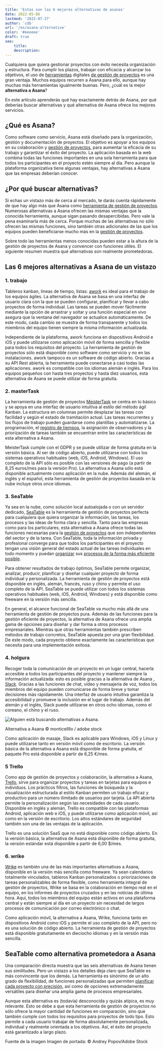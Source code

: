 ```yaml
---
title: 'Estas son las 6 mejores alternativas de asanas'
date: 2022-05-06
lastmod: '2022-07-27'
author: 'cdb'
url: '/es/asana-alternative'
color: '#eeeeee'
draft: true
seo:
    title:
    description:
---
```


Cualquiera que quiera gestionar proyectos con éxito necesita organización y estructura. Para cumplir los plazos, trabajar con eficacia y alcanzar los objetivos, el uso de [herramientas](https://seatable.io/es/projekt-management-tool/) digitales [de gestión de proyectos](https://seatable.io/es/projekt-management-tool/) es una gran ventaja. Muchos equipos recurren a Asana para ello, aunque hay muchas más herramientas igualmente buenas. Pero, ¿cuál es la mejor **alternativa a Asana**?

En este artículo aprenderás qué hay exactamente detrás de Asana, por qué deberías buscar alternativas y qué alternativa de Asana ofrece los mejores servicios.

## ¿Qué es Asana?

Como software como servicio, Asana está diseñado para la organización, gestión y documentación de proyectos. El objetivo es apoyar a los equipos en su colaboración y [gestión de proyectos](https://seatable.io/es/projektmanagement-methoden-im-ueberblick/), para aumentar la eficacia de su trabajo y garantizar el éxito del proyecto. La aplicación basada en la web combina todas las funciones importantes en una sola herramienta para que todos los participantes en el proyecto estén siempre al día. Pero aunque la plataforma organizativa tiene algunas ventajas, hay alternativas a Asana que las empresas deberían conocer.

## ¿Por qué buscar alternativas?

Si echas un vistazo más de cerca al mercado, te darás cuenta rápidamente de que hay algo más que Asana como [herramienta de gestión de proyectos](https://seatable.io/es/projekt-management-tool/). Numerosas alternativas a Asana ofrecen las mismas ventajas que la conocida herramienta, aunque sigan pasando desapercibidas. Pero vale la pena examinarla más de cerca. Porque muchas de las alternativas no sólo ofrecen las mismas funciones, sino también otras adicionales de las que los equipos pueden beneficiarse mucho más en la [gestión de proyectos](https://seatable.io/es/projektmanagement/).

Sobre todo las herramientas menos conocidas pueden estar a la altura de la gestión de proyectos de Asana y convencer con funciones útiles. El siguiente resumen muestra qué alternativas son realmente prometedoras.

## Las 6 mejores alternativas a Asana de un vistazo

### 1\. trabajo

Tableros kanban, líneas de tiempo, listas: [awork](https://www.awork.io/) es ideal para el trabajo de los equipos ágiles. La alternativa de Asana se basa en una interfaz de usuario clara con la que se pueden configurar, planificar y llevar a cabo proyectos de forma individual. Las tareas se pueden mover fácilmente mediante la opción de arrastrar y soltar y una función especial en vivo asegura que la ventana del navegador se actualice automáticamente. De este modo, cada cambio se muestra de forma transparente y todos los miembros del equipo tienen siempre la misma información actualizada.

Independiente de la plataforma, awork funciona en dispositivos Android e iOS y puede utilizarse como aplicación móvil de forma sencilla y flexible para todos los requisitos del proyecto. La herramienta de gestión de proyectos sólo está disponible como software como servicio y no en las instalaciones. awork tampoco es un software de código abierto. Gracias a su API Rest abierta, la herramienta puede conectarse a casi todas las aplicaciones. awork es compatible con los idiomas alemán e inglés. Para los equipos pequeños con hasta tres proyectos y hasta diez usuarios, esta alternativa de Asana se puede utilizar de forma gratuita.

### 2\. masterTask

La herramienta de gestión de proyectos [MeisterTask](https://www.meistertask.com/de) se centra en lo básico y se apoya en una interfaz de usuario intuitiva al estilo del método ágil Kanban. La estructura en columnas permite desplazar las tareas con facilidad y según el estado de tramitación actual. Las tareas recurrentes y los flujos de trabajo pueden guardarse como plantillas y automatizarse. La programación, el [registro de tiempos](https://seatable.io/es/arbeitszeiterfassung-in-excel/), la asignación de observadores y la priorización de tareas también se encuentran entre las características de esta alternativa a Asana.

MeisterTask cumple con el GDPR y se puede utilizar de forma gratuita en la versión básica. Al ser de código abierto, puede utilizarse con todos los sistemas operativos habituales (web, iOS, Android, Windows). El uso completo de la API sólo es posible con las versiones de pago (a partir de 8,25 euros/mes para la versión Pro). La alternativa a Asana sólo está disponible actualmente como aplicación en la nube. Además del alemán, el inglés y el español, esta herramienta de gestión de proyectos basada en la nube incluye otros once idiomas.

### 3\. SeaTable

Ya sea en la nube, como solución local autoalojada o con un servidor dedicado, [SeaTable](https://seatable.io/es/) es la herramienta de gestión de proyectos perfecta para cualquiera que quiera organizar la información, las tareas, los procesos y las ideas de forma clara y sencilla. Tanto para las empresas como para los particulares, esta alternativa a Asana ofrece todas las funciones necesarias para la [gestión de proyectos](https://seatable.io/es/projektmanagement-methoden-im-ueberblick/) que son independientes del sector y de la tarea. Con SeaTable, toda la información privada y profesional converge para que todos los participantes en el proyecto tengan una visión general del estado actual de las tareas individuales en todo momento y puedan [organizar](https://seatable.io/es/vorlagen-projektplanung/) sus [procesos de la forma más eficiente posible](https://seatable.io/es/vorlagen-projektplanung/).

Para obtener resultados de trabajo óptimos, SeaTable permite organizar, analizar, producir, planificar y diseñar cualquier proyecto de forma individual y personalizada. La herramienta de gestión de proyectos está disponible en inglés, alemán, francés, ruso y chino y permite el uso completo de la API. SeaTable se puede utilizar con todos los sistemas operativos habituales (web, iOS, Android, Windows) y está disponible como freeware en la versión más sencilla.

En general, el alcance funcional de SeaTable va mucho más allá de una herramienta de gestión de proyectos pura. Además de las funciones para la gestión eficiente de proyectos, la alternativa de Asana ofrece una amplia gama de opciones para diseñar y dar forma a otros procesos empresariales. Mientras que otras herramientas también prescriben métodos de trabajo concretos, SeaTable apuesta por una gran flexibilidad. De este modo, cada proyecto obtiene exactamente las características que necesita para una implementación exitosa.

### 4\. holgura

Recoger toda la comunicación de un proyecto en un lugar central, hacerla accesible a todos los participantes del proyecto y mantener siempre la información actualizada: esto es posible gracias a la alternativa de Asana [, Slack](https://slack.com/intl/de-de/). Gracias a las funciones de chat, vídeo y mensajería de voz, todos los miembros del equipo pueden comunicarse de forma breve y tomar decisiones más rápidamente. Una interfaz de usuario intuitiva garantiza la accesibilidad y promueve la inclusión en el lugar de trabajo. Además del alemán y el inglés, Slack puede utilizarse en otros ocho idiomas, como el coreano, el chino y el ruso.

![Alguien está buscando alternativas a Asana.](https://seatable.io/wp-content/uploads/2022/05/Asana-Alternative_AdobeStock_391018024_bearbeitet-711x474.jpg)

Alternativa a Asana © monticellllo / adobe stock

Como aplicación de masaje, Slack es aplicable para Windows, iOS y Linux y puede utilizarse tanto en versión móvil como de escritorio. La versión básica de la alternativa a Asana está disponible de forma gratuita, el paquete Pro está disponible a partir de 6,25 €/mes.

### 5 Trello

Como app de gestión de proyectos y colaboración, la alternativa a Asana, [Trello](https://trello.com/de), sirve para organizar proyectos y tareas en tarjetas para equipos e individuos. Los prácticos filtros, las funciones de búsqueda y la visualización estructurada al estilo Kanban permiten un trabajo eficaz y productivo para un número ilimitado de usuarios por tarjeta. La API abierta permite la personalización según las necesidades de cada usuario. Disponible en inglés y alemán, Trello es compatible con las plataformas Android, aplicación web e iOS, y puede utilizarse como aplicación móvil, así como en la versión de escritorio. Los altos estándares de seguridad también son una de las ventajas de la aplicación.

Trello es una solución SaaS que no está disponible como código abierto. En la versión básica, la alternativa de Asana está disponible de forma gratuita, la versión estándar está disponible a partir de 6,00 $/mes.

### 6\. wrike

[Wrike](https://www.wrike.com/de/) es también una de las más importantes alternativas a Asana, disponible en la versión más sencilla como freeware. Ya sean calendarios totalmente vinculados, tableros Kanban personalizados o priorizaciones de tareas personalizables de forma flexible, como herramienta integral de gestión de proyectos, Wrike se basa en la colaboración en tiempo real en el equipo, en los informes de proyectos cruzados y en las noticias de última hora. Aquí, todos los miembros del equipo están activos en una plataforma central y están siempre al día en un proyecto sin necesidad de largos procesos de comunicación por correo electrónico o chat.

Como aplicación móvil, la alternativa a Asana, Wrike, funciona tanto en dispositivos Android como iOS y permite el uso completo de la API, pero no es una solución de código abierto. La herramienta de gestión de proyectos está disponible gratuitamente en dieciocho idiomas y en la versión más sencilla.

## SeaTable como alternativa prometedora a Asana

Una comparación directa muestra que las seis alternativas de Asana tienen sus similitudes. Pero un vistazo a los detalles deja claro que SeaTable es más convincente que los demás. La herramienta es sinónimo de un alto grado de flexibilidad, de funciones personalizadas que permiten [planificar cada proyecto con precisión](https://seatable.io/es/vorlagen/), así como de opciones extremadamente versátiles para diseñar una amplia gama de procesos empresariales.

Aunque esta alternativa es (todavía) desconocida y quizás atípica, es muy relevante. Esto se debe a que esta herramienta de gestión de proyectos no sólo ofrece la mayor cantidad de funciones en comparación, sino que también cumple con todos los requisitos para proyectos de todo tipo. Esto permite a cada usuario trabajar de forma absolutamente personalizada, individual y realmente orientada a los objetivos. Así, el éxito del proyecto está garantizado a largo plazo.

Fuente de la imagen Imagen de portada: © Andrey Popov/Adobe Stock
